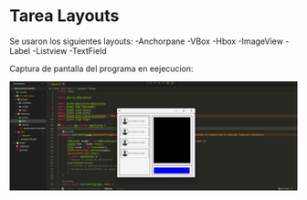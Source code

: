 # Tarea Layouts
Se usaron los siguientes layouts:
-Anchorpane
-VBox
-Hbox
-ImageView
-Label
-Listview
-TextField

Captura de pantalla del programa en eejecucion:


![alt text](src/main/java/resources/img/ImagenEjecucionPromgrama.png)
